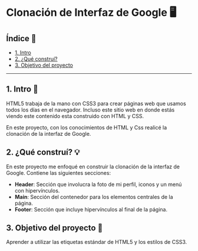 # Clonación de Interfaz de Google 🖥

## Índice 📑

* [1. Intro](https://github.com/AdriAlanis/cloneinterfazgoogle/blob/main/README.md#1-intro)
* [2. ¿Qué construí?](https://github.com/AdriAlanis/cloneinterfazgoogle/blob/main/README.md#2-qu%C3%A9-constru%C3%AD)
* [3. Objetivo del proyecto](https://github.com/AdriAlanis/cloneinterfazgoogle/blob/main/README.md#3-objetivo-del-proyecto)

****

## 1. Intro 💬
HTML5 trabaja de la mano con  CSS3 para crear páginas web que usamos todos los días en el navegador. Incluso este sitio web en donde estás viendo este contenido esta construido con HTML y CSS.

En este proyecto, con los conocimientos de HTML y Css realicé  la clonación de la interfaz de Google.

## 2. ¿Qué construí? 💡
En este proyecto me enfoqué en construir la clonación de la interfaz de Google. Contiene las siguientes secciones:

* **Header**: Sección que involucra la foto de mi perfil, iconos y un menú con hipervínculos.
* **Main**: Sección del contenedor para los elementos centrales de la página.
* **Footer**: Sección que incluye hipervínculos al final de la página.

## 3. Objetivo del proyecto 💯
Aprender a utilizar las etiquetas estándar de HTML5 y los estilos de CSS3.
